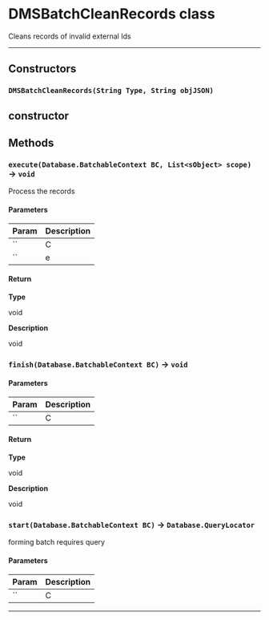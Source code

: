 # DMSBatchCleanRecords class

Cleans records of invalid external Ids

---
## Constructors
### `DMSBatchCleanRecords(String Type, String objJSON)`

constructor
---
## Methods
### `execute(Database.BatchableContext BC, List<sObject> scope)` → `void`

Process the records

#### Parameters

| Param | Description |
| ----- | ----------- |
|`` | C |
|`` | e |

#### Return

**Type**

void

**Description**

void

### `finish(Database.BatchableContext BC)` → `void`
#### Parameters

| Param | Description |
| ----- | ----------- |
|`` | C |

#### Return

**Type**

void

**Description**

void

### `start(Database.BatchableContext BC)` → `Database.QueryLocator`

forming batch requires query

#### Parameters

| Param | Description |
| ----- | ----------- |
|`` | C |

---
